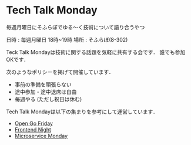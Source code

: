 # Tech Talk Monday
毎週月曜日にそふらぼでゆる〜く技術について語り合うやつ

日時 : 毎週月曜日 18時~19時
場所 : そふらぼ(8-302)

Teck Talk Mondayは技術に関する話題を気軽に共有する会です．
誰でも参加OKです．

次のようなポリシーを掲げて開催しています．
- 事前の準備を頑張らない
- 途中参加・途中退席は自由
- 毎週やる (ただし祝日は休む)

Tech Talk Mondayは以下の集まりを参考にして運営しています．
- [Open Go Friday](https://mercari.connpass.com/event/83766/)
- [Frontend Night](https://github.com/wantedly/frontend_night)
- [Microservice Monday](https://github.com/wantedly/microservices_monday)
